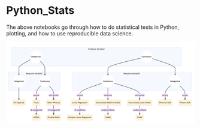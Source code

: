 # Python_Stats

The above notebooks go through how to do statistical tests in Python, plotting, and how to use reproducible data science. 


![](https://github.com/LydiaFrance/Python_Stats/blob/main/Screenshot%202022-11-12%20at%2019.00.43.png)
